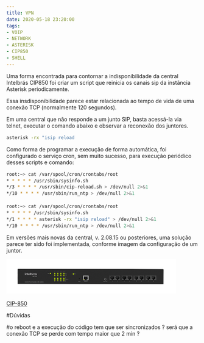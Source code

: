 ```yaml
---
title: VPN
date: 2020-05-18 23:20:00
tags:
- VOIP
- NETWORK
- ASTERISK
- CIP850
- SHELL
---
```


Uma forma encontrada para contornar a indisponibilidade da central Intelbrás CIP850 foi criar um script que reinicia os canais sip da instância Asterisk periodicamente.

Essa insdisponibilidade parece estar relacionada ao tempo de vida de uma conexão TCP (normalmente 120 segundos).

Em uma central que não responde a um junto SIP, basta acessá-la via telnet, executar o comando abaixo e observar a reconexão dos juntores.

```sh
asterisk -rx "isip reload
```

Como forma de programar a execução de forma automática, foi configurado o serviço cron, sem muito sucesso, para execução periódico desses scripts e  comando:


```sh
root:~> cat /var/spool/cron/crontabs/root
* * * * * /usr/sbin/sysinfo.sh
*/3 * * * * /usr/sbin/cip-reload.sh > /dev/null 2>&1
*/10 * * * * /usr/sbin/run_ntp > /dev/null 2>&1

root:~> cat /var/spool/cron/crontabs/root
* * * * * /usr/sbin/sysinfo.sh
*/1 * * * * asterisk -rx "isip reload" > /dev/null 2>&1
*/10 * * * * /usr/sbin/run_ntp > /dev/null 2>&1
```

Em versões mais novas da central, v. 2.08.15 ou posteriores, uma solução parece ter sido foi implementada, conforme imagem da configuração de um juntor.


![Figura 1: Configuração de tempos de vida (keep alive) da conexão TCP/SIP a um juntor](/images/01.png)



[CIP-850]

#Dúvidas

#o reboot e a execução do código tem que ser sincronizados ? será que a conexão TCP se perde com tempo maior que 2 min ?



[CIP-850]: (/images/02.png)
